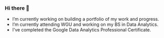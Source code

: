 ### Hi there 👋
- I’m currently working on building a portfolio of my work and progress.
- I’m currently attending WGU and working on my BS in Data Analytics.
- I've completed the Google Data Analytics Professional Certificate. 
<!--
**KaylasQueries/KaylasQueries** is a ✨ _special_ ✨ repository because its `README.md` (this file) appears on your GitHub profile.

Here are some ideas to get you started:

- 🔭 I’m currently working on ...
- 🌱 I’m currently learning ...
- 👯 I’m looking to collaborate on ...
- 🤔 I’m looking for help with ...
- 💬 Ask me about ...
- 📫 How to reach me: ...
- 😄 Pronouns: ...
- ⚡ Fun fact: ...
-->
